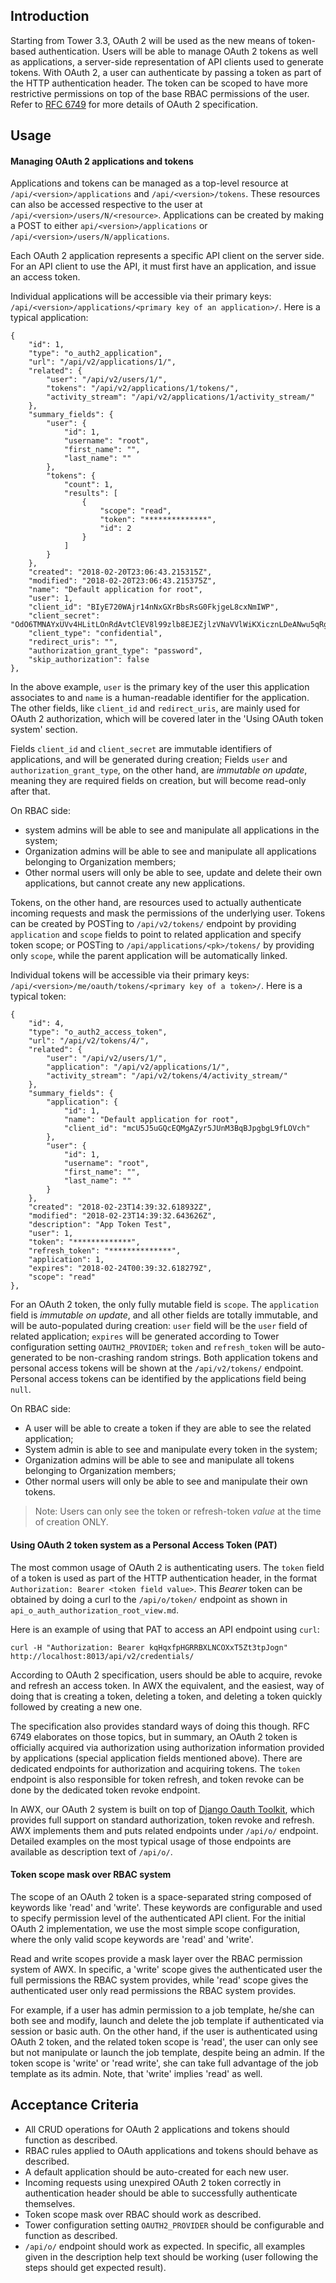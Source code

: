 ## Introduction
Starting from Tower 3.3, OAuth 2 will be used as the new means of token-based authentication. Users
will be able to manage OAuth 2 tokens as well as applications, a server-side representation of API
clients used to generate tokens. With OAuth 2, a user can authenticate by passing a token as part of 
the HTTP authentication header. The token can be scoped to have more restrictive permissions on top of
the base RBAC permissions of the user.  Refer to [RFC 6749](https://tools.ietf.org/html/rfc6749) for 
more details of OAuth 2 specification.

## Usage

#### Managing OAuth 2 applications and tokens
Applications and tokens can be managed as a top-level resource at `/api/<version>/applications` and 
`/api/<version>/tokens`. These resources can also be accessed respective to the user at 
`/api/<version>/users/N/<resource>`.  Applications can be created by making a POST to either `api/<version>/applications`
or `/api/<version>/users/N/applications`.  

Each OAuth 2 application represents a specific API client on the server side. For an API client to use the API, 
it must first have an application, and issue an access token.  

Individual applications will be accessible via their primary keys:
`/api/<version>/applications/<primary key of an application>/`. Here is a typical application:
```
{
    "id": 1,
    "type": "o_auth2_application",
    "url": "/api/v2/applications/1/",
    "related": {
        "user": "/api/v2/users/1/",
        "tokens": "/api/v2/applications/1/tokens/",
        "activity_stream": "/api/v2/applications/1/activity_stream/"
    },
    "summary_fields": {
        "user": {
            "id": 1,
            "username": "root",
            "first_name": "",
            "last_name": ""
        },
        "tokens": {
            "count": 1,
            "results": [
                {
                    "scope": "read",
                    "token": "**************",
                    "id": 2
                }
            ]
        }
    },
    "created": "2018-02-20T23:06:43.215315Z",
    "modified": "2018-02-20T23:06:43.215375Z",
    "name": "Default application for root",
    "user": 1,
    "client_id": "BIyE720WAjr14nNxGXrBbsRsG0FkjgeL8cxNmIWP",
    "client_secret": "OdO6TMNAYxUVv4HLitLOnRdAvtClEV8l99zlb8EJEZjlzVNaVVlWiKXicznLDeANwu5qRgeQRvD3AnuisQGCPXXRCx79W1ARQ5cSmc9mrU1JbqW7nX3IZYhLIFgsDH8u",
    "client_type": "confidential",
    "redirect_uris": "",
    "authorization_grant_type": "password",
    "skip_authorization": false
},
```
In the above example, `user` is the primary key of the user this application associates to and `name` is
 a human-readable identifier for the application. The other fields, like `client_id` and
`redirect_uris`, are mainly used for OAuth 2 authorization, which will be covered later in the 'Using
OAuth token system' section.

Fields `client_id` and `client_secret` are immutable identifiers of applications, and will be
generated during creation; Fields `user` and `authorization_grant_type`, on the other hand, are
*immutable on update*, meaning they are required fields on creation, but will become read-only after
that.

On RBAC side:
- system admins will be able to see and manipulate all applications in the system;
- Organization admins will be able to see and manipulate all applications belonging to Organization
  members;
- Other normal users will only be able to see, update and delete their own applications, but
  cannot create any new applications.



Tokens, on the other hand, are resources used to actually authenticate incoming requests and mask the
permissions of the underlying user. Tokens can be created by POSTing to `/api/v2/tokens/`
endpoint by providing `application` and `scope` fields to point to related application and specify
token scope; or POSTing to `/api/applications/<pk>/tokens/` by providing only `scope`, while
the parent application will be automatically linked.

Individual tokens will be accessible via their primary keys:
`/api/<version>/me/oauth/tokens/<primary key of a token>/`. Here is a typical token:
```
{
    "id": 4,
    "type": "o_auth2_access_token",
    "url": "/api/v2/tokens/4/",
    "related": {
        "user": "/api/v2/users/1/",
        "application": "/api/v2/applications/1/",
        "activity_stream": "/api/v2/tokens/4/activity_stream/"
    },
    "summary_fields": {
        "application": {
            "id": 1,
            "name": "Default application for root",
            "client_id": "mcU5J5uGQcEQMgAZyr5JUnM3BqBJpgbgL9fLOVch"
        },
        "user": {
            "id": 1,
            "username": "root",
            "first_name": "",
            "last_name": ""
        }
    },
    "created": "2018-02-23T14:39:32.618932Z",
    "modified": "2018-02-23T14:39:32.643626Z",
    "description": "App Token Test",
    "user": 1,
    "token": "*************",
    "refresh_token": "**************",
    "application": 1,
    "expires": "2018-02-24T00:39:32.618279Z",
    "scope": "read"
},
```
For an OAuth 2 token, the only fully mutable field is `scope`. The `application` field is *immutable
on update*, and all other fields are totally immutable, and will be auto-populated during creation:
`user` field will be the `user` field of related application; `expires` will be generated according
to Tower configuration setting `OAUTH2_PROVIDER`; `token` and `refresh_token` will be auto-generated 
to be non-crashing random strings.  Both application tokens and personal access tokens will be shown
at the `/api/v2/tokens/` endpoint.  Personal access tokens can be identified by the applications field 
being `null`.  

On RBAC side:
- A user will be able to create a token if they are able to see the related application;
- System admin is able to see and manipulate every token in the system; 
- Organization admins will be able to see and manipulate all tokens belonging to Organization
  members;
- Other normal users will only be able to see and manipulate their own tokens.
> Note: Users can only see the token or refresh-token _value_ at the time of creation ONLY.  

#### Using OAuth 2 token system as a Personal Access Token (PAT)
The most common usage of OAuth 2 is authenticating users. The `token` field of a token is used
as part of the HTTP authentication header, in the format `Authorization: Bearer <token field value>`.  This _Bearer_
token can be obtained by doing a curl to the `/api/o/token/` endpoint as shown in `api_o_auth_authorization_root_view.md`.  

Here is an example of using that PAT to access an API endpoint using `curl`:
```
curl -H "Authorization: Bearer kqHqxfpHGRRBXLNCOXxT5Zt3tpJogn" http://localhost:8013/api/v2/credentials/
```

According to OAuth 2 specification, users should be able to acquire, revoke and refresh an access
token. In AWX the equivalent, and the easiest, way of doing that is creating a token, deleting
a token, and deleting a token quickly followed by creating a new one.

The specification also provides standard ways of doing this though. RFC 6749 elaborates
on those topics, but in summary, an OAuth 2 token is officially acquired via authorization using
authorization information provided by applications (special application fields mentioned above).
There are dedicated endpoints for authorization and acquiring tokens. The `token` endpoint
is also responsible for token refresh, and token revoke can be done by the dedicated token revoke endpoint.

In AWX, our OAuth 2 system is built on top of
[Django Oauth Toolkit](https://django-oauth-toolkit.readthedocs.io/en/latest/), which provides full
support on standard authorization, token revoke and refresh. AWX implements them and puts related
endpoints under `/api/o/` endpoint. Detailed examples on the most typical usage of those endpoints
are available as description text of `/api/o/`.

#### Token scope mask over RBAC system
The scope of an OAuth 2 token is a space-separated string composed of keywords like 'read' and 'write'.
These keywords are configurable and used to specify permission level of the authenticated API client.
For the initial OAuth 2 implementation, we use the most simple scope configuration, where the only
valid scope keywords are 'read' and 'write'.

Read and write scopes provide a mask layer over the RBAC permission system of AWX. In specific, a
'write' scope gives the authenticated user the full permissions the RBAC system provides, while 'read'
scope gives the authenticated user only read permissions the RBAC system provides.

For example, if a user has admin permission to a job template, he/she can both see and modify, launch
and delete the job template if authenticated via session or basic auth. On the other hand, if the user
is authenticated using OAuth 2 token, and the related token scope is 'read', the user can only see but
not manipulate or launch the job template, despite being an admin. If the token scope is
'write' or 'read write', she can take full advantage of the job template as its admin.  Note, that 'write'
implies 'read' as well.  

## Acceptance Criteria
* All CRUD operations for OAuth 2 applications and tokens should function as described.
* RBAC rules applied to OAuth applications and tokens should behave as described.
* A default application should be auto-created for each new user.
* Incoming requests using unexpired OAuth 2 token correctly in authentication header should be able
  to successfully authenticate themselves.
* Token scope mask over RBAC should work as described.
* Tower configuration setting `OAUTH2_PROVIDER` should be configurable and function as described.
* `/api/o/` endpoint should work as expected. In specific, all examples given in the description
  help text should be working (user following the steps should get expected result).
